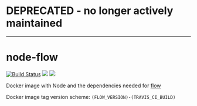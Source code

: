 # **DEPRECATED** - no longer actively maintained

---

# node-flow
[![Build Status](https://travis-ci.org/meetup/node-flow.svg?branch=master)](https://travis-ci.org/meetup/node-flow)
[![](https://images.microbadger.com/badges/version/meetup/node-flow.svg)](https://microbadger.com/images/meetup/node-flow "Get your own version badge on microbadger.com")
[![](https://images.microbadger.com/badges/image/meetup/node-flow.svg)](https://microbadger.com/images/meetup/node-flow "Get your own image badge on microbadger.com")

Docker image with Node and the dependencies needed for [flow](https://flowtype.org/)

Docker image tag version scheme: `(FLOW_VERSION)-(TRAVIS_CI_BUILD)`
